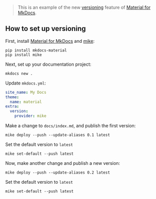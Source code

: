> This is an example of the new [versioning][1] feature of
[Material for MkDocs][2].

  [1]: https://squidfunk.github.io/mkdocs-material/setup/setting-up-versioning/
  [2]: https://squidfunk.github.io/mkdocs-material/

## How to set up versioning

First, install [Material for MkDocs][3] and [mike][4]:

```
pip install mkdocs-material
pip install mike
```

  [3]: https://squidfunk.github.io/mkdocs-material/
  [4]: https://github.com/jimporter/mike

Next, set up your documentation project:

```
mkdocs new .
```

Update `mkdocs.yml`:

``` yaml
site_name: My Docs
theme:
  name: material
extra:
  version:
    provider: mike
```

Make a change to `docs/index.md`, and publish the first version:

```
mike deploy --push --update-aliases 0.1 latest
```

Set the default version to `latest`

```
mike set-default --push latest
```

Now, make another change and publish a new version:

```
mike deploy --push --update-aliases 0.2 latest

```
Set the default version to `latest`

```
mike set-default --push latest
